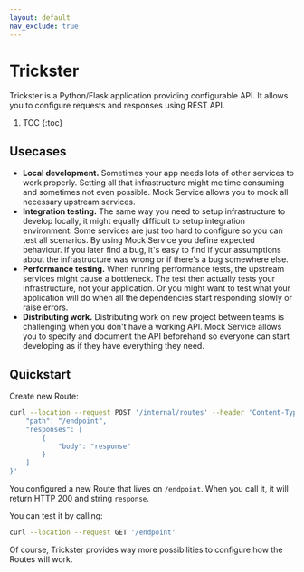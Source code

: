 ```yaml
---
layout: default
nav_exclude: true
---
```



# Trickster
Trickster is a Python/Flask application providing configurable API. It allows you to configure requests and responses using REST API.

1. TOC
{:toc}

## Usecases
- **Local development.** Sometimes your app needs lots of other services to work properly. Setting all that infrastructure might me time consuming and sometimes not even possible. Mock Service allows you to mock all necessary upstream services.
- **Integration testing.** The same way you need to setup infrastructure to develop locally, it might equally difficult to setup integration environment. Some services are just too hard to configure so you can test all scenarios. By using Mock Service you define expected behaviour. If you later find a bug, it's easy to find if your assumptions about the infrastructure was wrong or if there's a bug somewhere else.
- **Performance testing.** When running performance tests, the upstream services might cause a bottleneck. The test then actually tests your infrastructure, not your application. Or you might want to test what your application will do when all the dependencies start responding slowly or raise errors.
- **Distributing work.** Distributing work on new project between teams is challenging when you don't have a working API. Mock Service allows you to specify and document the API beforehand so everyone can start developing as if they have everything they need.


## Quickstart
Create new Route:

```sh
curl --location --request POST '/internal/routes' --header 'Content-Type: application/json' --data-raw '{
    "path": "/endpoint",
    "responses": [
        {
            "body": "response"
        }
    ]
}'
```
You configured a new Route that lives on `/endpoint`. When you call it, it will return HTTP 200 and string `response`.

You can test it by calling:

```sh
curl --location --request GET '/endpoint'
```

Of course, Trickster provides way more possibilities to configure how the Routes will work.
